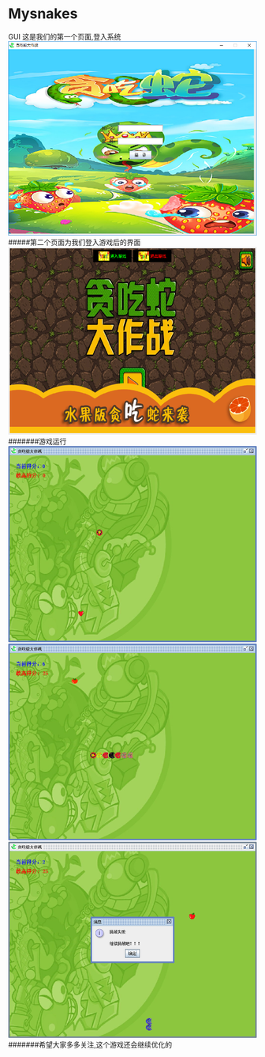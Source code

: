# Mysnakes
GUI
这是我们的第一个页面,登入系统
![images](https://github.com/JoffeeWanQiaoHui/Mysnakes/blob/master/Runimage/login.png)
#####第二个页面为我们登入游戏后的界面
![images](https://github.com/JoffeeWanQiaoHui/Mysnakes/blob/master/Runimage/Screenshot%202018_12_31%2023_30_21.png)
 #######游戏运行
![images](https://github.com/JoffeeWanQiaoHui/Mysnakes/blob/master/Runimage/2018-12-31%20(5).png)
![images](https://github.com/JoffeeWanQiaoHui/Mysnakes/blob/master/Runimage/2018-12-31%20(3).png)
![images](https://github.com/JoffeeWanQiaoHui/Mysnakes/blob/master/Runimage/end.png)
#######希望大家多多关注,这个游戏还会继续优化的
